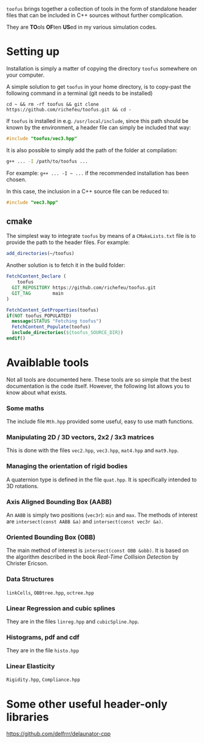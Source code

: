 `toofus` brings together a collection of tools in the form of standalone header files that can be included in C++ sources without further complication. 

They are **TO**ols **OF**ten **US**ed in my various simulation codes.


# Setting up


Installation is simply a matter of copying the directory `toofus` somewhere on your computer.

A simple solution to get `toofus` in your home directory, is to copy-past the following command in a terminal (git needs to be installed)

```
cd ~ && rm -rf toofus && git clone https://github.com/richefeu/toofus.git && cd -
```

If `toofus` is installed in e.g. `/usr/local/include`,
since this path should be known by the environment, a header file can simply be included that way:

```c++
#include "toofus/vec3.hpp"
```

It is also possible to simply add the path of the folder at compilation:

```sh
g++ ... -I /path/to/toofus ...
```
For example: `g++ ... -I ~ ...` if the recommended installation has been chosen.

In this case, the inclusion in a C++ source file can be reduced to:

```c++
#include "vec3.hpp"
```

## cmake
The simplest way to integrate `toofus` by means of a `CMakeLists.txt` file is to provide the path to the header files. For example:

```cmake
add_directories(~/toofus)
```

Another solution is to fetch it in the build folder:

```cmake
FetchContent_Declare (
	toofus
  GIT_REPOSITORY https://github.com/richefeu/toofus.git
  GIT_TAG        main
)

FetchContent_GetProperties(toofus)
if(NOT toofus_POPULATED)
  message(STATUS "Fetching toofus")
  FetchContent_Populate(toofus)
  include_directories(${toofus_SOURCE_DIR})
endif()
```

# Avaiblable tools

Not all tools are documented here. These tools are so simple that the best documentation is the code itself. However, the following list allows you to know about what exists. 

### Some maths

The include file `Mth.hpp` provided some useful, easy to use math functions.

### Manipulating 2D / 3D vectors, 2x2 / 3x3 matrices

This is done with the files `vec2.hpp`, `vec3.hpp`, `mat4.hpp` and `mat9.hpp`. 

### Managing the orientation of rigid bodies

A quaternion type is defined in the file `quat.hpp`. It is specifically intended to 3D rotations.


### Axis Aligned Bounding Box (AABB)

An `AABB` is simply two positions (`vec3r`): `min` and `max`. The methods of interest are `intersect(const AABB &a)` and `intersect(const vec3r &a)`.

### Oriented Bounding Box (OBB)

The main method of interest is `intersect(const OBB &obb)`.  It is based on the algorithm described in the book *Real-Time Collision Detection*  by Christer Ericson.

### Data Structures

`linkCells`, `OBBtree.hpp`, `octree.hpp`

### Linear Regression and cubic splines

They are in the files `linreg.hpp` and `cubicSpline.hpp`.

### Histograms, pdf and cdf

They are in the file `histo.hpp` 

### Linear Elasticity

`Rigidity.hpp`, `Compliance.hpp`

# Some other useful header-only libraries


https://github.com/delfrrr/delaunator-cpp

